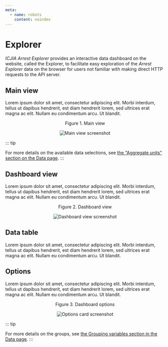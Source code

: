 ```yaml
---
meta:
  - name: robots
    content: noindex
---
```


# Explorer

_ICJIA Arrest Explorer_ provides an interactive data dashboard on the website, called the Explorer, to facilitate easy exploration of the _Arrest Explorer_ data on the browser for users not familiar with making direct HTTP requests to the API server.

## Main view

Lorem ipsum dolor sit amet, consectetur adipiscing elit. Morbi interdum, tellus ut dapibus hendrerit, est diam hendrerit lorem, sed ultrices erat magna ac elit. Nullam eu condimentum arcu. Ut blandit.

<div style="text-align:center">
<span class="fig-title">Figure 1. Main view</span>

![Main view screenshot]()

</div>

::: tip

For more details on the available data selections, see [the "Aggregate units" section on the Data page](./data.md#aggregate-units).
:::

## Dashboard view

Lorem ipsum dolor sit amet, consectetur adipiscing elit. Morbi interdum, tellus ut dapibus hendrerit, est diam hendrerit lorem, sed ultrices erat magna ac elit. Nullam eu condimentum arcu. Ut blandit.

<div style="text-align:center">
<span class="fig-title">Figure 2. Dashboard view</span>

![Dashboard view screenshot]()

</div>

## Data table

Lorem ipsum dolor sit amet, consectetur adipiscing elit. Morbi interdum, tellus ut dapibus hendrerit, est diam hendrerit lorem, sed ultrices erat magna ac elit. Nullam eu condimentum arcu. Ut blandit.

## Options

Lorem ipsum dolor sit amet, consectetur adipiscing elit. Morbi interdum, tellus ut dapibus hendrerit, est diam hendrerit lorem, sed ultrices erat magna ac elit. Nullam eu condimentum arcu. Ut blandit.

<div style="text-align:center">
<span class="fig-title">Figure 3. Dashboard options</span>

![Options card screenshot]()

</div>

::: tip

For more details on the groups, see [the Grouping variables section in the Data page](./data.md##grouping-variables).
:::

<FundingStatement />
